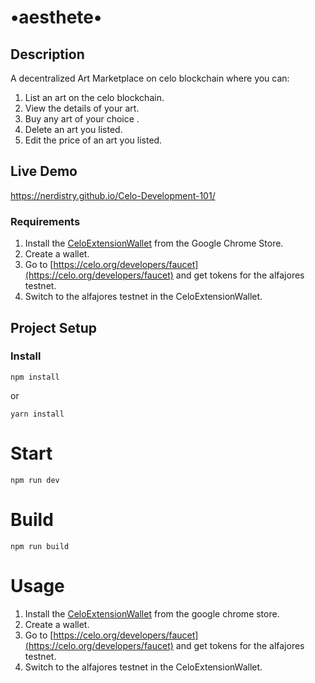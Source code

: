 # •aesthete•


## Description
A decentralized Art Marketplace  on celo blockchain where you can:
1. List an art on the celo blockchain.
2. View the details of your art.
3. Buy any art of your choice .
4. Delete an art you listed.
4. Edit the price of an art you listed.

## Live Demo

https://nerdistry.github.io/Celo-Development-101/


### Requirements
1. Install the [CeloExtensionWallet](https://chrome.google.com/webstore/detail/celoextensionwallet/kkilomkmpmkbdnfelcpgckmpcaemjcdh?hl=en) from the Google Chrome Store.
2. Create a wallet.
3. Go to [https://celo.org/developers/faucet](https://celo.org/developers/faucet) and get tokens for the alfajores testnet.
4. Switch to the alfajores testnet in the CeloExtensionWallet.



## Project Setup

### Install

```
npm install
```

or

```
yarn install
```

# Start

```
npm run dev
```

# Build

```
npm run build
```
# Usage
1. Install the [CeloExtensionWallet](https://chrome.google.com/webstore/detail/celoextensionwallet/kkilomkmpmkbdnfelcpgckmpcaemjcdh?hl=en) from the google chrome store.
2. Create a wallet.
3. Go to [https://celo.org/developers/faucet](https://celo.org/developers/faucet) and get tokens for the alfajores testnet.
4. Switch to the alfajores testnet in the CeloExtensionWallet.

